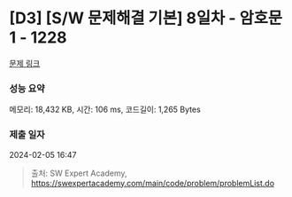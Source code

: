 # [D3] [S/W 문제해결 기본] 8일차 - 암호문1 - 1228 

[문제 링크](https://swexpertacademy.com/main/code/problem/problemDetail.do?contestProbId=AV14w-rKAHACFAYD) 

### 성능 요약

메모리: 18,432 KB, 시간: 106 ms, 코드길이: 1,265 Bytes

### 제출 일자

2024-02-05 16:47



> 출처: SW Expert Academy, https://swexpertacademy.com/main/code/problem/problemList.do